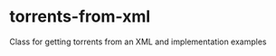 torrents-from-xml
=================

Class for getting torrents from an XML and implementation examples
